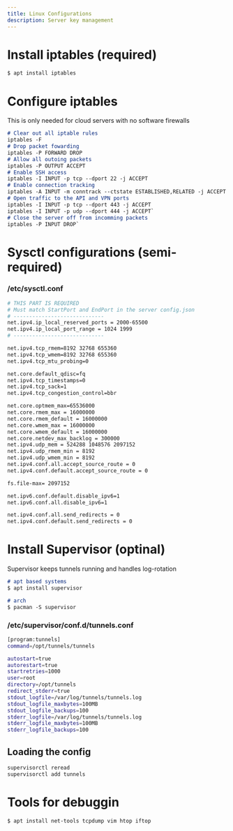 ```yaml
---
title: Linux Configurations
description: Server key management
---
```


# Install iptables (required)
```bash
$ apt install iptables
```

# Configure iptables
This is only needed for cloud servers with no software firewalls
```md
# Clear out all iptable rules
iptables -F
# Drop packet fowarding
iptables -P FORWARD DROP
# Allow all outoing packets
iptables -P OUTPUT ACCEPT
# Enable SSH access
iptables -I INPUT -p tcp --dport 22 -j ACCEPT
# Enable connection tracking
iptables -A INPUT -m conntrack --ctstate ESTABLISHED,RELATED -j ACCEPT
# Open traffic to the API and VPN ports
iptables -I INPUT -p tcp --dport 443 -j ACCEPT
iptables -I INPUT -p udp --dport 444 -j ACCEPT`
# Close the server off from incomming packets
iptables -P INPUT DROP`
```

# Sysctl configurations (semi-required)
### /etc/sysctl.conf
```bash
# THIS PART IS REQUIRED
# Must match StartPort and EndPort in the server config.json
# -----------------------------
net.ipv4.ip_local_reserved_ports = 2000-65500
net.ipv4.ip_local_port_range = 1024 1999
# -----------------------------

net.ipv4.tcp_rmem=8192 32768 655360
net.ipv4.tcp_wmem=8192 32768 655360
net.ipv4.tcp_mtu_probing=0

net.core.default_qdisc=fq
net.ipv4.tcp_timestamps=0
net.ipv4.tcp_sack=1
net.ipv4.tcp_congestion_control=bbr

net.core.optmem_max=65536000
net.core.rmem_max = 16000000
net.core.rmem_default = 16000000
net.core.wmem_max = 16000000
net.core.wmem_default = 16000000
net.core.netdev_max_backlog = 300000
net.ipv4.udp_mem = 524288 1048576 2097152
net.ipv4.udp_rmem_min = 8192
net.ipv4.udp_wmem_min = 8192
net.ipv4.conf.all.accept_source_route = 0
net.ipv4.conf.default.accept_source_route = 0

fs.file-max= 2097152

net.ipv6.conf.default.disable_ipv6=1
net.ipv6.conf.all.disable_ipv6=1

net.ipv4.conf.all.send_redirects = 0
net.ipv4.conf.default.send_redirects = 0
```

# Install Supervisor (optinal)
Supervisor keeps tunnels running and handles log-rotation
```md
# apt based systems
$ apt install supervisor

# arch
$ pacman -S supervisor
```

### /etc/supervisor/conf.d/tunnels.conf
```bash
[program:tunnels]
command=/opt/tunnels/tunnels

autostart=true
autorestart=true
startretries=1000
user=root
directory=/opt/tunnels
redirect_stderr=true
stdout_logfile=/var/log/tunnels/tunnels.log
stdout_logfile_maxbytes=100MB
stdout_logfile_backups=100
stderr_logfile=/var/log/tunnels/tunnels.log
stderr_logfile_maxbytes=100MB
stderr_logfile_backups=100
```
## Loading the config
```bash
supervisorctl reread
supervisorctl add tunnels
````

# Tools for debuggin
```md
$ apt install net-tools tcpdump vim htop iftop
```
